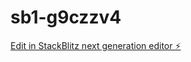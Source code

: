 # sb1-g9czzv4

[Edit in StackBlitz next generation editor ⚡️](https://stackblitz.com/~/github.com/Afrik-bot/sb1-g9czzv4)